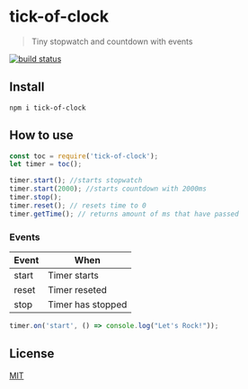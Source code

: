 # tick-of-clock

> Tiny stopwatch and countdown with events

[![build status](https://api.travis-ci.org/alazurenko/tick-of-clock.svg?branch=master)](https://travis-ci.org/alazurenko/tick-of-clock)
## Install

`npm i tick-of-clock`

## How to use

```js
const toc = require('tick-of-clock');
let timer = toc();

timer.start(); //starts stopwatch
timer.start(2000); //starts countdown with 2000ms
timer.stop();
timer.reset(); // resets time to 0
timer.getTime(); // returns amount of ms that have passed
```

### Events

| Event         | When
| ------------- |-------------|
| start         | Timer starts
| reset         | Timer reseted
| stop          | Timer has stopped

```js
timer.on('start', () => console.log("Let's Rock!"));
```

## License

[MIT](https://opensource.org/licenses/mit-license.php)